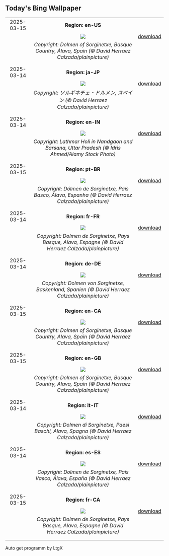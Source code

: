 ## Today's Bing Wallpaper
|      |      |      |
| :----: | :----: | :----: |
|2025-03-15|**Region: en-US**||
||![](https://www.bing.com/th?id=OHR.BasqueDolmen_EN-US9089569057_UHD.jpg&pid=hp&w=1152&h=648&rs=1&c=4)| [download](https://www.bing.com/th?id=OHR.BasqueDolmen_EN-US9089569057_UHD.jpg)|
||*Copyright: Dolmen of Sorginetxe, Basque Country, Álava, Spain (© David Herraez Calzada/plainpicture)*
||
|||
|2025-03-14|**Region: ja-JP**||
||![](https://www.bing.com/th?id=OHR.BasqueDolmen_JA-JP6281411037_UHD.jpg&pid=hp&w=1152&h=648&rs=1&c=4)| [download](https://www.bing.com/th?id=OHR.BasqueDolmen_JA-JP6281411037_UHD.jpg)|
||*Copyright: ソルギネチェ・ドルメン, スペイン (© David Herraez Calzada/plainpicture)*
||
|||
|2025-03-14|**Region: en-IN**||
||![](https://www.bing.com/th?id=OHR.NandgaonHoli_EN-IN5066984939_UHD.jpg&pid=hp&w=1152&h=648&rs=1&c=4)| [download](https://www.bing.com/th?id=OHR.NandgaonHoli_EN-IN5066984939_UHD.jpg)|
||*Copyright: Lathmar Holi in Nandgaon and Barsana, Uttar Pradesh (© Idris Ahmed/Alamy Stock Photo)*
||
|||
|2025-03-15|**Region: pt-BR**||
||![](https://www.bing.com/th?id=OHR.BasqueDolmen_PT-BR6370690979_UHD.jpg&pid=hp&w=1152&h=648&rs=1&c=4)| [download](https://www.bing.com/th?id=OHR.BasqueDolmen_PT-BR6370690979_UHD.jpg)|
||*Copyright: Dólmen de Sorginetxe, País Basco, Álava, Espanha (© David Herraez Calzada/plainpicture)*
||
|||
|2025-03-14|**Region: fr-FR**||
||![](https://www.bing.com/th?id=OHR.BasqueDolmen_FR-FR8212950561_UHD.jpg&pid=hp&w=1152&h=648&rs=1&c=4)| [download](https://www.bing.com/th?id=OHR.BasqueDolmen_FR-FR8212950561_UHD.jpg)|
||*Copyright: Dolmen de Sorginetxe, Pays Basque, Alava, Espagne (© David Herraez Calzada/plainpicture)*
||
|||
|2025-03-14|**Region: de-DE**||
||![](https://www.bing.com/th?id=OHR.BasqueDolmen_DE-DE4751565010_UHD.jpg&pid=hp&w=1152&h=648&rs=1&c=4)| [download](https://www.bing.com/th?id=OHR.BasqueDolmen_DE-DE4751565010_UHD.jpg)|
||*Copyright: Dolmen von Sorginetxe, Baskenland, Spanien (© David Herraez Calzada/plainpicture)*
||
|||
|2025-03-15|**Region: en-CA**||
||![](https://www.bing.com/th?id=OHR.BasqueDolmen_EN-CA3900622159_UHD.jpg&pid=hp&w=1152&h=648&rs=1&c=4)| [download](https://www.bing.com/th?id=OHR.BasqueDolmen_EN-CA3900622159_UHD.jpg)|
||*Copyright: Dolmen of Sorginetxe, Basque Country, Alava, Spain (© David Herraez Calzada/plainpicture)*
||
|||
|2025-03-15|**Region: en-GB**||
||![](https://www.bing.com/th?id=OHR.BasqueDolmen_EN-GB2189832080_UHD.jpg&pid=hp&w=1152&h=648&rs=1&c=4)| [download](https://www.bing.com/th?id=OHR.BasqueDolmen_EN-GB2189832080_UHD.jpg)|
||*Copyright: Dolmen of Sorginetxe, Basque Country, Alava, Spain (© David Herraez Calzada/plainpicture)*
||
|||
|2025-03-14|**Region: it-IT**||
||![](https://www.bing.com/th?id=OHR.BasqueDolmen_IT-IT0162501946_UHD.jpg&pid=hp&w=1152&h=648&rs=1&c=4)| [download](https://www.bing.com/th?id=OHR.BasqueDolmen_IT-IT0162501946_UHD.jpg)|
||*Copyright: Dolmen di Sorginetxe, Paesi Baschi, Alava, Spagna (© David Herraez Calzada/plainpicture)*
||
|||
|2025-03-14|**Region: es-ES**||
||![](https://www.bing.com/th?id=OHR.BasqueDolmen_ES-ES7735714145_UHD.jpg&pid=hp&w=1152&h=648&rs=1&c=4)| [download](https://www.bing.com/th?id=OHR.BasqueDolmen_ES-ES7735714145_UHD.jpg)|
||*Copyright: Dolmen de Sorginetxe, País Vasco, Álava, España (© David Herraez Calzada/plainpicture)*
||
|||
|2025-03-15|**Region: fr-CA**||
||![](https://www.bing.com/th?id=OHR.BasqueDolmen_FR-CA7491741480_UHD.jpg&pid=hp&w=1152&h=648&rs=1&c=4)| [download](https://www.bing.com/th?id=OHR.BasqueDolmen_FR-CA7491741480_UHD.jpg)|
||*Copyright: Dolmen de Sorginetxe, Pays Basque, Alava, Espagne (© David Herraez Calzada/plainpicture)*
||
|||

Auto get programm by LtgX
